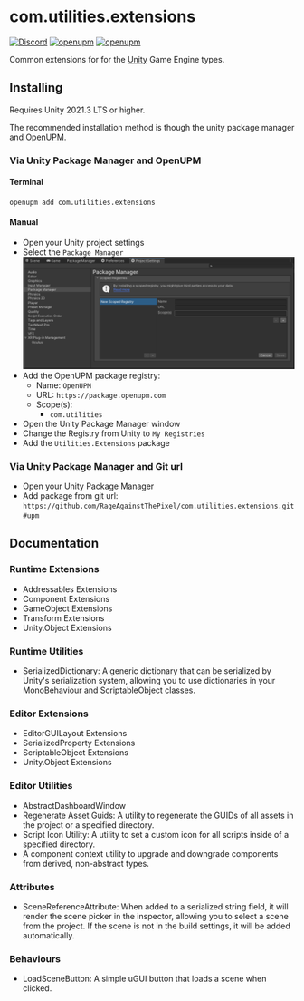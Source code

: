 # com.utilities.extensions

[![Discord](https://img.shields.io/discord/855294214065487932.svg?label=&logo=discord&logoColor=ffffff&color=7389D8&labelColor=6A7EC2)](https://discord.gg/xQgMW9ufN4) [![openupm](https://img.shields.io/npm/v/com.utilities.extensions?label=openupm&registry_uri=https://package.openupm.com)](https://openupm.com/packages/com.utilities.extensions/) [![openupm](https://img.shields.io/badge/dynamic/json?color=brightgreen&label=downloads&query=%24.downloads&suffix=%2Fmonth&url=https%3A%2F%2Fpackage.openupm.com%2Fdownloads%2Fpoint%2Flast-month%2Fcom.utilities.extensions)](https://openupm.com/packages/com.utilities.extensions/)

Common extensions for for the [Unity](https://unity.com/) Game Engine types.

## Installing

Requires Unity 2021.3 LTS or higher.

The recommended installation method is though the unity package manager and [OpenUPM](https://openupm.com/packages/com.utilities.extensions).

### Via Unity Package Manager and OpenUPM

#### Terminal

```terminal
openupm add com.utilities.extensions
```

#### Manual

- Open your Unity project settings
- Select the `Package Manager`
![scoped-registries](Utilities.Extensions/Packages/com.utilities.extensions/Documentation~/images/package-manager-scopes.png)
- Add the OpenUPM package registry:
  - Name: `OpenUPM`
  - URL: `https://package.openupm.com`
  - Scope(s):
    - `com.utilities`
- Open the Unity Package Manager window
- Change the Registry from Unity to `My Registries`
- Add the `Utilities.Extensions` package

### Via Unity Package Manager and Git url

- Open your Unity Package Manager
- Add package from git url: `https://github.com/RageAgainstThePixel/com.utilities.extensions.git#upm`

## Documentation

### Runtime Extensions

- Addressables Extensions
- Component Extensions
- GameObject Extensions
- Transform Extensions
- Unity.Object Extensions

### Runtime Utilities

- SerializedDictionary: A generic dictionary that can be serialized by Unity's serialization system, allowing you to use dictionaries in your MonoBehaviour and ScriptableObject classes.

### Editor Extensions

- EditorGUILayout Extensions
- SerializedProperty Extensions
- ScriptableObject Extensions
- Unity.Object Extensions

### Editor Utilities

- AbstractDashboardWindow
- Regenerate Asset Guids: A utility to regenerate the GUIDs of all assets in the project or a specified directory.
- Script Icon Utility: A utility to set a custom icon for all scripts inside of a specified directory.
- A component context utility to upgrade and downgrade components from derived, non-abstract types.

### Attributes

- SceneReferenceAttribute: When added to a serialized string field, it will render the scene picker in the inspector, allowing you to select a scene from the project. If the scene is not in the build settings, it will be added automatically.

### Behaviours

- LoadSceneButton: A simple uGUI button that loads a scene when clicked.
